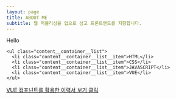 ```yaml
---
layout: page
title: ABOUT ME
subtitle: 웹 퍼블리싱을 업으로 삼고 프론트엔드를 지향합니다.
---
```



<!-- [VUE 컴포넌트 기반의 이력서 보기 클릭](https://jungma.github.io/resume/). -->



<div class="box">
<div class="about_content">
  <div class="content__container">
    <p class="content__container__text">
      Hello
    </p>
    
    <ul class="content__container__list">
      <li class="content__container__list__item">HTML</li>
      <li class="content__container__list__item">CSS</li>
      <li class="content__container__list__item">JAVASCRIPT</li>
      <li class="content__container__list__item">VUE</li>
    </ul>
  </div>
</div>
</div>

<a href="https://jungma.github.io/resume/">VUE 컴포넌트를 활용한 이력서 보기 클릭</a>